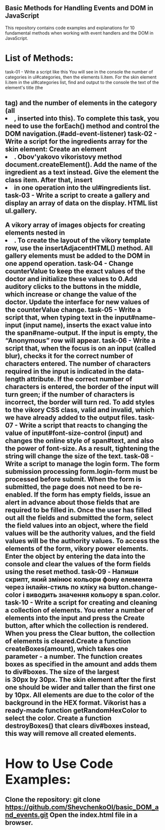 ## Basic Methods for Handling Events and DOM in JavaScript

This repository contains code examples and explanations for 10 fundamental methods when working with event handlers and the DOM in JavaScript.

# List of Methods:

task-01 - Write a script like this You will see in the console the number of categories in ul#categories, then the elements li.item.
For the skin element li.item in the ul#categories list, find and output to the console the text of the element's title (the <h2> tag) and the number of elements in the category (all <li>, inserted into this). To complete this task, you need to use the forEach() method and control the DOM navigation.(#add-event-listener)
task-02 - Write a script for the ingredients array for the skin element: Create an element <li>. Obov'yakovo vikoristovy method document.createElement(). Add the name of the ingredient as a text instead. Give the element the class item. After that, insert <li> in one operation into the ul#ingredients list.
task-03 - Write a script to create a gallery and display an array of data on the display. HTML list ul.gallery.<ul class="gallery"></ul> A vikory array of images objects for creating <img> elements nested in <li>. To create the layout of the vikory template row, use the insertAdjacentHTML() method. All gallery elements must be added to the DOM in one append operation.
task-04 - Change counterValue to keep the exact values of the doctor and initialize these values to 0.Add auditory clicks to the buttons in the middle, which increase or change the value of the doctor. Update the interface for new values of the counterValue change.
task-05 - Write a script that, when typing text in the input#name-input (input name), inserts the exact value into the span#name-output. If the input is empty, the “Anonymous” row will appear.
task-06 - Write a script that, when the focus is on an input (called blur), checks it for the correct number of characters entered. The number of characters required in the input is indicated in the data-length attribute. If the correct number of characters is entered, the border of the input will turn green; if the number of characters is incorrect, the border will turn red.
To add styles to the vikory CSS class, valid and invalid, which we have already added to the output files.
task-07 - Write a script that reacts to changing the value of input#font-size-control (input) and changes the online style of span#text, and also the power of font-size. As a result, tightening the string will change the size of the text.
task-08 - Write a script to manage the login form. The form submission processing form.login-form must be processed before submit.
When the form is submitted, the page does not need to be re-enabled. If the form has empty fields, issue an alert in advance about those fields that are required to be filled in.
Once the user has filled out all the fields and submitted the form, select the field values into an object, where the field values will be the authority values, and the field values will be the authority values. To access the elements of the form, vikory power elements. Enter the object by entering the data into the console and clear the values of the form fields using the reset method.
task-09 - Напиши скрипт, який змінює кольори фону елемента <body> через інлайн-стиль по кліку на button.change-color і виводить значення кольору в span.color.
task-10 - Write a script for creating and cleaning a collection of elements. You enter a number of elements into the input and press the Create button, after which the collection is rendered. When you press the Clear button, the collection of elements is cleared.Create a function createBoxes(amount), which takes one parameter - a number. The function creates <div> boxes as specified in the amount and adds them to div#boxes. The size of the largest <div> is 30px by 30px.
The skin element after the first one should be wider and taller than the first one by 10px.
All elements are due to the color of the background in the HEX format. Vikorist has a ready-made function getRandomHexColor to select the color. Create a function destroyBoxes() that clears div#boxes instead, this way will remove all created elements. 

# How to Use Code Examples:
Clone the repository: git clone https://github.com/ShevchenkoOl/basic_DOM_and_events.git
Open the index.html file in a browser.
